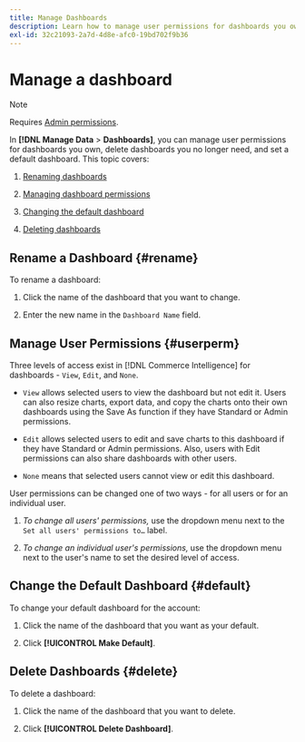 ```yaml
---
title: Manage Dashboards
description: Learn how to manage user permissions for dashboards you own, delete dashboards you no longer need, and set a default dashboard.
exl-id: 32c21093-2a7d-4d8e-afc0-19bd702f9b36
---
```

# Manage a dashboard

>[!NOTE]
>
>Requires [Admin permissions](../../administrator/user-management/user-management.md).

In **[!DNL Manage Data** > **Dashboards]**, you can manage user permissions for dashboards you own, delete dashboards you no longer need, and set a default dashboard. This topic covers:

1. [Renaming dashboards](#rename)

1. [Managing dashboard permissions](#userperm)

1. [Changing the default dashboard](#default)

1. [Deleting dashboards](#delete)

## Rename a Dashboard {#rename}

To rename a dashboard:

1. Click the name of the dashboard that you want to change.

2. Enter the new name in the `Dashboard Name` field.

## Manage User Permissions {#userperm}

Three levels of access exist in [!DNL Commerce Intelligence] for dashboards - `View`, `Edit`, and `None`.

* `View` allows selected users to view the dashboard but not edit it. Users can also resize charts, export data, and copy the charts onto their own dashboards using the Save As function if they have Standard or Admin permissions.

* `Edit` allows selected users to edit and save charts to this dashboard if they have Standard or Admin permissions. Also, users with Edit permissions can also share dashboards with other users.

* `None` means that selected users cannot view or edit this dashboard.

User permissions can be changed one of two ways - for all users or for an individual user.

1. *To change all users' permissions,* use the dropdown menu next to the `Set all users' permissions to…` label.

1. *To change an individual user's permissions,* use the dropdown menu next to the user's name to set the desired level of access.

## Change the Default Dashboard {#default}

To change your default dashboard for the account:

1. Click the name of the dashboard that you want as your default.

1. Click **[!UICONTROL Make Default]**.

## Delete Dashboards {#delete}

To delete a dashboard:

1. Click the name of the dashboard that you want to delete.

1. Click **[!UICONTROL Delete Dashboard]**.
